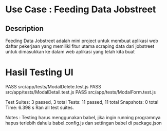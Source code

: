 # Use Case : Feeding Data Jobstreet

## Description
Feeding Data Jobstreet adalah mini project untuk membuat aplikasi web daftar pekerjaan yang memiliki fitur utama scraping data dari jobstreet untuk dimasukkan ke dalam web aplikasi yang telah kita buat

# Hasil Testing UI

PASS  src/app/tests/ModalDelete.test.js
PASS  src/app/tests/ModalDetail.test.js
PASS  src/app/tests/ModalForm.test.js

Test Suites: 3 passed, 3 total
Tests:       11 passed, 11 total
Snapshots:   0 total
Time:        6.398 s
Ran all test suites.

Notes : Testing harus menggunakan babel, jika ingin running programnya hapus terlebih dahulu babel.config.js dan settingan babel di package.json